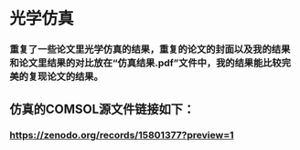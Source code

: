 # 光学仿真
### 重复了一些论文里光学仿真的结果，重复的论文的封面以及我的结果和论文里结果的对比放在“仿真结果.pdf”文件中，我的结果能比较完美的复现论文的结果。
## 仿真的COMSOL源文件链接如下：
### https://zenodo.org/records/15801377?preview=1
